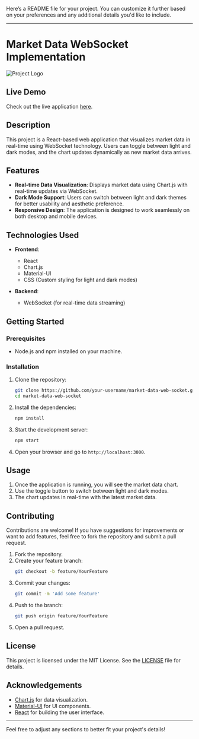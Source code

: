 Here’s a README file for your project. You can customize it further based on your preferences and any additional details you'd like to include.

---

# Market Data WebSocket Implementation

![Project Logo](path/to/logo.png) <!-- Update with actual logo path -->

## Live Demo

Check out the live application [here](https://market-data-web-socket-implementation.vercel.app/).

## Description

This project is a React-based web application that visualizes market data in real-time using WebSocket technology. Users can toggle between light and dark modes, and the chart updates dynamically as new market data arrives.

## Features

- **Real-time Data Visualization**: Displays market data using Chart.js with real-time updates via WebSocket.
- **Dark Mode Support**: Users can switch between light and dark themes for better usability and aesthetic preference.
- **Responsive Design**: The application is designed to work seamlessly on both desktop and mobile devices.

## Technologies Used

- **Frontend**:
  - React
  - Chart.js
  - Material-UI
  - CSS (Custom styling for light and dark modes)

- **Backend**:
  - WebSocket (for real-time data streaming)

## Getting Started

### Prerequisites

- Node.js and npm installed on your machine.

### Installation

1. Clone the repository:
   ```bash
   git clone https://github.com/your-username/market-data-web-socket.git
   cd market-data-web-socket
   ```

2. Install the dependencies:
   ```bash
   npm install
   ```

3. Start the development server:
   ```bash
   npm start
   ```

4. Open your browser and go to `http://localhost:3000`.

## Usage

1. Once the application is running, you will see the market data chart.
2. Use the toggle button to switch between light and dark modes.
3. The chart updates in real-time with the latest market data.

## Contributing

Contributions are welcome! If you have suggestions for improvements or want to add features, feel free to fork the repository and submit a pull request.

1. Fork the repository.
2. Create your feature branch:
   ```bash
   git checkout -b feature/YourFeature
   ```
3. Commit your changes:
   ```bash
   git commit -m 'Add some feature'
   ```
4. Push to the branch:
   ```bash
   git push origin feature/YourFeature
   ```
5. Open a pull request.

## License

This project is licensed under the MIT License. See the [LICENSE](LICENSE) file for details.

## Acknowledgements

- [Chart.js](https://www.chartjs.org/) for data visualization.
- [Material-UI](https://mui.com/) for UI components.
- [React](https://reactjs.org/) for building the user interface.

---

Feel free to adjust any sections to better fit your project's details!
